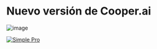 # Nuevo versión de Cooper.ai

![image](https://github.com/tbalbini/cooper_neo_landing/assets/72164805/4cfa4fea-007d-4c21-acdb-c1e5eec2661a)

[![Simple Pro](https://user-images.githubusercontent.com/2683512/151178282-fd81b300-349a-42c3-a30a-f70f6e711e74.png)](https://cruip.com/)
